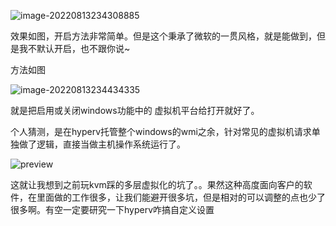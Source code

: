 ![image-20220813234308885](https://tutu.gold//posts/tech/wsl和vmware共存的方法.assets/image-20220813234308885.png)

效果如图，开启方法非常简单。但是这个秉承了微软的一贯风格，就是能做到，但是我不默认开启，也不跟你说~

方法如图

![image-20220813234434335](https://tutu.gold//posts/tech/wsl和vmware共存的方法.assets/image-20220813234434335.png)

就是把启用或关闭windows功能中的 虚拟机平台给打开就好了。

个人猜测，是在hyperv托管整个windows的wmi之余，针对常见的虚拟机请求单独做了逻辑，直接当做主机操作系统运行了。

![preview](https://tutu.gold//posts/tech/wsl和vmware共存的方法.assets/v2-f92a9840cbe0eea58d208d3db543988b_r.jpg)

这就让我想到之前玩kvm踩的多层虚拟化的坑了。。果然这种高度面向客户的软件，在里面做的工作很多，让我们能避开很多坑，但是相对的可以调整的点也少了很多啊。有空一定要研究一下hyperv咋搞自定义设置